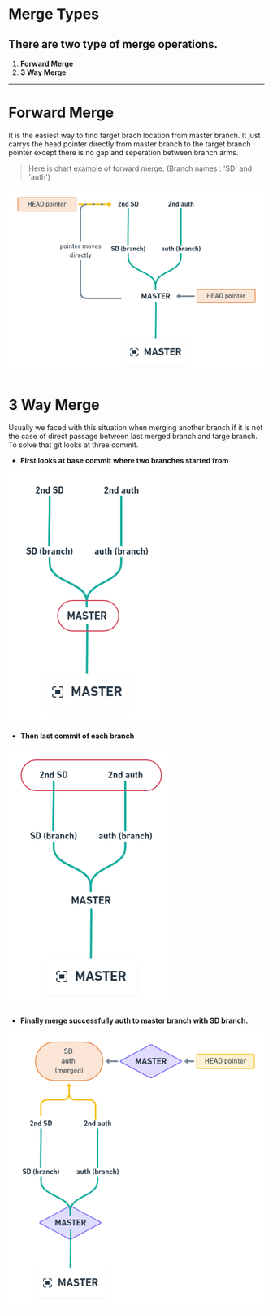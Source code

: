 # Merge Types

## There are two type of merge operations.

1. **Forward Merge**
2. **3 Way Merge**

---

# Forward Merge

It is the easiest way to find target brach location from master branch. It just carrys the head pointer directly from master branch to the target branch pointer except there is no gap and seperation between branch arms. 

> Here is chart example of forward merge. (Branch names : 'SD' and 'auth')
> 

![Untitled](Source/Merge%20Types%2043dbb8d171424fe0979b25ec4b258d56/Untitled.png)

# 3 Way Merge

Usually we faced with this situation when merging another branch if it is not the case of direct passage between last merged branch and targe branch. To solve that git looks at three commit.

- **First looks at base commit where two branches started from**

![Untitled](Source/Merge%20Types%2043dbb8d171424fe0979b25ec4b258d56/Untitled%201.png)

- **Then last commit of each branch**

![Untitled](Merge%20Types%2043dbb8d171424fe0979b25ec4b258d56/Untitled%202.png)

- **Finally merge successfully auth to master branch with SD branch.**

![Untitled](Source/Merge%20Types%2043dbb8d171424fe0979b25ec4b258d56/Untitled%203.png)

[]()
